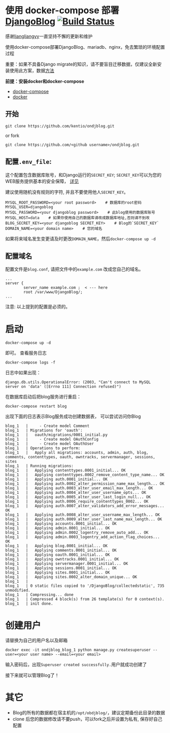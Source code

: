 # 使用 docker-compose 部署 [DjangoBlog](https://github.com/liangliangyy/DjangoBlog) [![Build Status](https://travis-ci.com/kentio/ondjblog.svg?branch=master)](https://travis-ci.com/kentio/ondjblog)
感谢[liangliangyy](https://github.com/liangliangyy)一直坚持不懈的更新和维护

使用docker-compose部署DjangoBlog、mariadb、nginx，免去繁琐的环境配置过程

重要：如果不具备Django migrate的知识，请不要盲目迁移数据，仅建议全新安装使用此方案，数据[方法](/docs/Migrate.md)

**前提：安装docker和docker-compose**
- [docker-compose](https://docs.docker.com/compose/install/)
- [docker](https://docs.docker.com/install/)

## 开始

```text
git clone https://github.com/kentio/ondjblog.git
```
or fork
```text
git clone https://github.com/<github username>/ondjblog.git
```


## 配置`.env_file`:
这个配置包含数据库账号，和Django运行的`SECRET_KEY`; `SECRET_KEY`可以为您的WEB服务提供基本的安全保障， [详见](https://docs.djangoproject.com/en/2.2/ref/settings/#std:setting-SECRET_KEY)

建议使用随机没有规则的字符, 并且不要使用他人`SECRET_KEY`。

```text
MYSQL_ROOT_PASSWORD=<your root password>    # 数据库的root密码
MYSQL_USER=djangoblog
MYSQL_PASSWORD=<your djangoblog password>    # 此blog使用的数据库账号
MYSQL_HOST=data    # 如果你使用自己的数据库请改成数据库地址,否则请不到改
BLOG_SECRET_KEY=<your djangoblog SECRET_KEY>    # Blog的`SECRET_KEY`
DOMAIN_NAME=<your domain name>    # 您的域名
```

如果将来域名发生变更请及时更改`DOMAIN_NAME`，然后`docker-compose up -d`

## 配置域名
配置文件是`blog.conf`, 请把文件中的`example.com` 改成您自己的域名。

```text
...
server {
        server_name example.com ;  < --- here
        root /var/www/DjangoBlog/;
...
```

注意: 以上提到的配置是必须的。

# 启动
```text
docker-compose up -d
```
即可。
查看服务日志
```text
docker-compose logs -f 
```
日志中如果出现：
```text
django.db.utils.OperationalError: (2003, "Can't connect to MySQL server on 'data' ([Errno 111] Connection refused)")
```
在数据库启动后把blog服务进行重启：
```text
docker-compose restart blog
```
出现下面的日志表示Blog服务成功创建数据表， 可以尝试访问你Blog
```text
blog_1   |     - Create model Comment
blog_1   | Migrations for 'oauth':
blog_1   |   oauth/migrations/0001_initial.py
blog_1   |     - Create model OAuthConfig
blog_1   |     - Create model OAuthUser
blog_1   | Operations to perform:
blog_1   |   Apply all migrations: accounts, admin, auth, blog, comments, contenttypes, oauth, owntracks, servermanager, sessions, sites
blog_1   | Running migrations:
blog_1   |   Applying contenttypes.0001_initial... OK
blog_1   |   Applying contenttypes.0002_remove_content_type_name... OK
blog_1   |   Applying auth.0001_initial... OK
blog_1   |   Applying auth.0002_alter_permission_name_max_length... OK
blog_1   |   Applying auth.0003_alter_user_email_max_length... OK
blog_1   |   Applying auth.0004_alter_user_username_opts... OK
blog_1   |   Applying auth.0005_alter_user_last_login_null... OK
blog_1   |   Applying auth.0006_require_contenttypes_0002... OK
blog_1   |   Applying auth.0007_alter_validators_add_error_messages... OK
blog_1   |   Applying auth.0008_alter_user_username_max_length... OK
blog_1   |   Applying auth.0009_alter_user_last_name_max_length... OK
blog_1   |   Applying accounts.0001_initial... OK
blog_1   |   Applying admin.0001_initial... OK
blog_1   |   Applying admin.0002_logentry_remove_auto_add... OK
blog_1   |   Applying admin.0003_logentry_add_action_flag_choices... OK
blog_1   |   Applying blog.0001_initial... OK
blog_1   |   Applying comments.0001_initial... OK
blog_1   |   Applying oauth.0001_initial... OK
blog_1   |   Applying owntracks.0001_initial... OK
blog_1   |   Applying servermanager.0001_initial... OK
blog_1   |   Applying sessions.0001_initial... OK
blog_1   |   Applying sites.0001_initial... OK
blog_1   |   Applying sites.0002_alter_domain_unique... OK
blog_1   | 
blog_1   | 0 static files copied to '/DjangoBlog/collectedstatic', 735 unmodified.
blog_1   | Compressing... done
blog_1   | Compressed 4 block(s) from 26 template(s) for 0 context(s).
blog_1   | init done.
```

# 创建用户
请替换为自己的用户名以及邮箱
```text
docker exec -it ondjblog_blog_1 python manage.py createsuperuser --user=<your user name> --email=<your email>
```
输入密码后，出现`Superuser created successfully.`用户就成功创建了

接下来就可以管理Blog了！

# 其它
- Blog的所有的数据都在宿主机的`/opt/obdjblog/`，建议定期备份此目录的数据
- clone 后您的数据修改请不要push，可以fork之后并设置为私有, 保存好自己配置